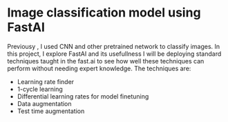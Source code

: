 # Image classification model using FastAI

Previousy , I used CNN and other pretrained network to classify images. In this project, I explore FastAI and its usefullness
I will be deploying standard techniques taught in the fast.ai  to see how well these techniques can perform without needing expert knowledge. The techniques are:

* Learning rate finder
* 1-cycle learning
* Differential learning rates for model finetuning
* Data augmentation
* Test time augmentation


